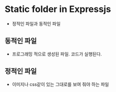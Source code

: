 # Static folder in Expressjs 
- 정적인 파일과 동적인 파일
## 동적인 파일
- 프로그래밍 적으로 생성된 파일. 코드가 실행된다.
## 정적인 파일
- 이미지나 css같이 있는 그대로를 보여 줘야 하는 파일